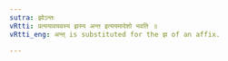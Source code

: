 ```yaml
---
sutra: झोऽन्तः
vRtti: प्रत्ययावयवस्य झस्य अन्त इत्ययमादेशो भवति ॥
vRtti_eng: अन्त् is substituted for the झ of an affix.

---
```

